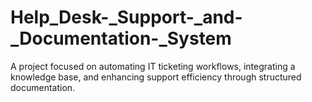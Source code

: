 # Help_Desk-_Support-_and-_Documentation-_System
A project focused on automating IT ticketing workflows, integrating a knowledge base, and enhancing support efficiency through structured documentation.
